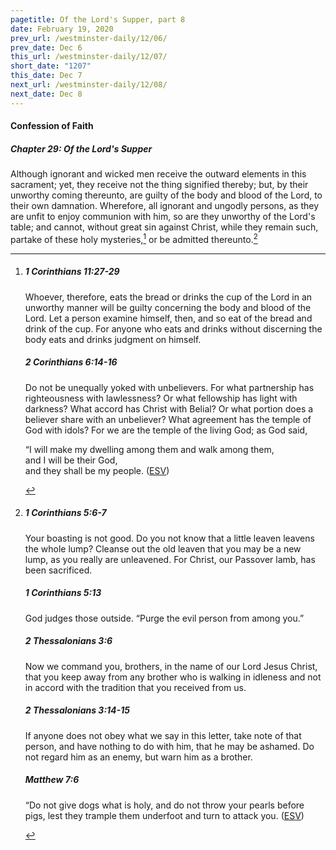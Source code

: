 ```yaml
---
pagetitle: Of the Lord's Supper, part 8
date: February 19, 2020
prev_url: /westminster-daily/12/06/
prev_date: Dec 6
this_url: /westminster-daily/12/07/
short_date: "1207"
this_date: Dec 7
next_url: /westminster-daily/12/08/
next_date: Dec 8
---
```


#### Confession of Faith

##### Chapter 29: Of the Lord's Supper

Although ignorant and wicked men receive the outward elements in this sacrament; yet, they receive not the thing signified thereby; but, by their unworthy coming thereunto, are guilty of the body and blood of the Lord, to their own damnation. Wherefore, all ignorant and ungodly persons, as they are unfit to enjoy communion with him, so are they unworthy of the Lord's table; and cannot, without great sin against Christ, while they remain such, partake of these holy mysteries,[^fnref:wcf1] or be admitted thereunto.[^fnref:wcf2]

[^fnref:wcf1]: <div class="esv"><h5>1 Corinthians 11:27-29</h5> <div class="esv-text"><p id="p46011027.01-1">Whoever, therefore, eats the bread or drinks the cup of the Lord in an unworthy manner will be guilty concerning the body and blood of the Lord. Let a person examine himself, then, and so eat of the bread and drink of the cup. For anyone who eats and drinks without discerning the body eats and drinks judgment on himself.</p> </div><h5>2 Corinthians 6:14-16</h5> <div class="esv-text"> <p id="p47006014.07-2">Do not be unequally yoked with unbelievers. For what partnership has righteousness with lawlessness? Or what fellowship has light with darkness? What accord has Christ with Belial? Or what portion does a believer share with an unbeliever? What agreement has the temple of God with idols? For we are the temple of the living God; as God said,</p> <div class="block-indent"> <p class="line-group" id="p47006016.22-2">&#8220;I will make my dwelling among them and walk among them,<br /> <span class="indent"></span>and I will be their God,<br /> <span class="indent"></span>and they shall be my people.  (<a href="http://www.esv.org" class="copyright">ESV</a>)</p> </div> </div> </div>

[^fnref:wcf2]: <div class="esv"><h5>1 Corinthians 5:6-7</h5> <div class="esv-text"><p id="p46005006.01-1">Your boasting is not good. Do you not know that a little leaven leavens the whole lump? Cleanse out the old leaven that you may be a new lump, as you really are unleavened. For Christ, our Passover lamb, has been sacrificed.</p> </div><h5>1 Corinthians 5:13</h5> <div class="esv-text"><p id="p46005013.01-2">God judges those outside. &#8220;Purge the evil person from among you.&#8221;</p> </div><h5>2 Thessalonians 3:6</h5> <div class="esv-text"> <p id="p53003006.04-3">Now we command you, brothers, in the name of our Lord Jesus Christ, that you keep away from any brother who is walking in idleness and not in accord with the tradition that you received from us.</p> </div><h5>2 Thessalonians 3:14-15</h5> <div class="esv-text"><p id="p53003014.01-4">If anyone does not obey what we say in this letter, take note of that person, and have nothing to do with him, that he may be ashamed. Do not regard him as an enemy, but warn him as a brother.</p> </div><h5>Matthew 7:6</h5> <div class="esv-text"><p id="p40007006.01-5"><span class="woc">&#8220;Do not give dogs what is holy, and do not throw your pearls before pigs, lest they trample them underfoot and turn to attack you.</span>  (<a href="http://www.esv.org" class="copyright">ESV</a>)</p> </div> </div>

